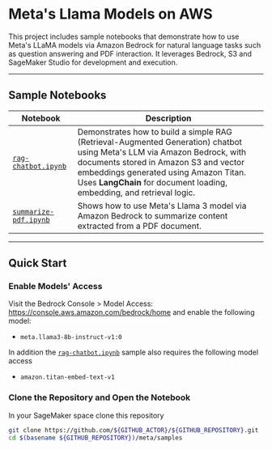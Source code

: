 
# Meta's Llama Models on AWS

This project includes sample notebooks that demonstrate how to use Meta's LLaMA models via Amazon Bedrock for natural language tasks such as question answering and PDF interaction. It leverages Bedrock, S3 and SageMaker Studio for development and execution.

---

## Sample Notebooks

| Notebook             | Description |
|----------------------|-------------|
| [`rag-chatbot.ipynb`](samples/rag-chatbot.ipynb) | Demonstrates how to build a simple RAG (Retrieval-Augmented Generation) chatbot using Meta's LLM via Amazon Bedrock, with documents stored in Amazon S3 and vector embeddings generated using Amazon Titan. Uses **LangChain** for document loading, embedding, and retrieval logic. |
| [`summarize-pdf.ipynb`](samples/summarize-pdf.ipynb) | Shows how to use Meta's Llama 3 model via Amazon Bedrock to summarize content extracted from a PDF document.  |

---

## Quick Start

###  Enable Models' Access
Visit the Bedrock Console > Model Access: https://console.aws.amazon.com/bedrock/home and enable the following model:
- `meta.llama3-8b-instruct-v1:0`

In addition the [`rag-chatbot.ipynb`](samples/rag-chatbot.ipynb) sample also requires the following model access
- `amazon.titan-embed-text-v1`


### Clone the Repository and Open the Notebook
In your SageMaker space clone this repository
```bash
git clone https://github.com/${GITHUB_ACTOR}/${GITHUB_REPOSITORY}.git
cd $(basename ${GITHUB_REPOSITORY})/meta/samples
